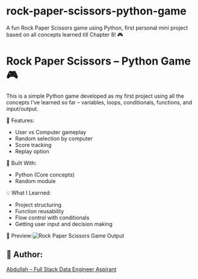 # rock-paper-scissors-python-game
A fun Rock Paper Scissors game using Python, first personal mini project based on all concepts learned till Chapter 8! 🎮
# Rock Paper Scissors – Python Game 🎮

This is a simple Python game developed as my first project using all the concepts I've learned so far – variables, loops, conditionals, functions, and input/output.

 🧠 Features:
- User vs Computer gameplay
- Random selection by computer
- Score tracking
- Replay option

🔧 Built With:
- Python (Core concepts)
- Random module

💡 What I Learned:
- Project structuring
- Function reusability
- Flow control with conditionals
- Getting user input and decision making

 📸 Preview:![Rock Paper Scissors Game Output](<img width="1182" height="450" alt="Image" src="https://github.com/user-attachments/assets/becadca0-294c-4977-bdb1-638bcf35f3d4" />)

## 👤 Author:
[Abdullah – Full Stack Data Engineer Aspirant](https://github.com/abdullah-fsde)
